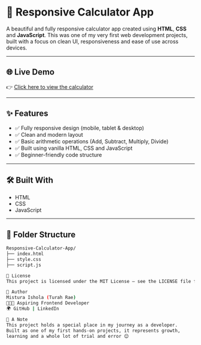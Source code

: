 # 🧮 Responsive Calculator App

A beautiful and fully responsive calculator app created using **HTML**, **CSS** and **JavaScript**. 
This was one of my very first web development projects, built with a focus on clean UI, 
responsiveness and ease of use across devices.

---

## 🌐 Live Demo

👉 [Click here to view the calculator](https://turahrae.github.io/Responsive-Calculator-App/)

---

## ✨ Features

- ✅ Fully responsive design (mobile, tablet & desktop)
- ✅ Clean and modern layout
- ✅ Basic arithmetic operations (Add, Subtract, Multiply, Divide)
- ✅ Built using vanilla HTML, CSS and JavaScript
- ✅ Beginner-friendly code structure

---

## 🛠️ Built With

- HTML
- CSS
- JavaScript

---

## 📁 Folder Structure

```bash
Responsive-Calculator-App/
├── index.html
├── style.css
├── script.js

📄 License
This project is licensed under the MIT License – see the LICENSE file for details.

💬 Author
Mistura Ishola (Turah Rae)
👩🏽‍💻 Aspiring Frontend Developer
🌍 GitHub | LinkedIn

💖 A Note
This project holds a special place in my journey as a developer.
Built as one of my first hands-on projects, it represents growth,
learning and a whole lot of trial and error 😊


